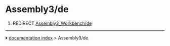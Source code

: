 # Assembly3/de
1.  REDIRECT [Assembly3_Workbench/de](Assembly3_Workbench/de.md)



---
⏵ [documentation index](../README.md) > Assembly3/de
